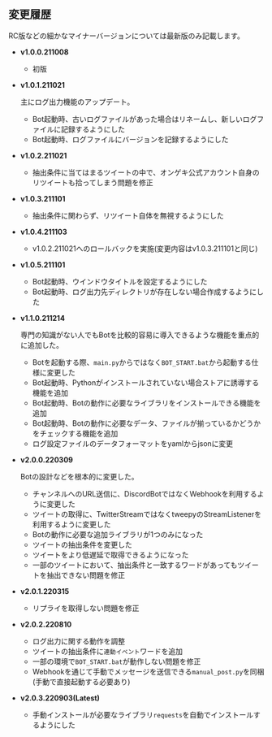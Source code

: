 ## 変更履歴
RC版などの細かなマイナーバージョンについては最新版のみ記載します。

- **v1.0.0.211008**
  - 初版

- **v1.0.1.211021**

  主にログ出力機能のアップデート。

  - Bot起動時、古いログファイルがあった場合はリネームし、新しいログファイルに記録するようにした
  - Bot起動時、ログファイルにバージョンを記録するようにした

- **v1.0.2.211021**
  - 抽出条件に当てはまるツイートの中で、オンゲキ公式アカウント自身のリツイートも拾ってしまう問題を修正

- **v1.0.3.211101**
  - 抽出条件に関わらず、リツイート自体を無視するようにした

- **v1.0.4.211103**
  - v1.0.2.211021へのロールバックを実施(変更内容はv1.0.3.211101と同じ)

- **v1.0.5.211101**
  - Bot起動時、ウインドウタイトルを設定するようにした
  - Bot起動時、ログ出力先ディレクトリが存在しない場合作成するようにした

- **v1.1.0.211214**

  専門の知識がない人でもBotを比較的容易に導入できるような機能を重点的に追加した。

  - Botを起動する際、`main.py`からではなく`BOT_START.bat`から起動する仕様に変更した
  - Bot起動時、Pythonがインストールされていない場合ストアに誘導する機能を追加
  - Bot起動時、Botの動作に必要なライブラリをインストールできる機能を追加
  - Bot起動時、Botの動作に必要なデータ、ファイルが揃っているかどうかをチェックする機能を追加
  - ログ設定ファイルのデータフォーマットをyamlからjsonに変更

- **v2.0.0.220309**

  Botの設計などを根本的に変更した。
  
  - チャンネルへのURL送信に、DiscordBotではなくWebhookを利用するように変更した
  - ツイートの取得に、TwitterStreamではなくtweepyのStreamListenerを利用するように変更した
  - Botの動作に必要な追加ライブラリが1つのみになった
  - ツイートの抽出条件を変更した
  - ツイートをより低遅延で取得できるようになった
  - 一部のツイートにおいて、抽出条件と一致するワードがあってもツイートを抽出できない問題を修正

- **v2.0.1.220315**

  - リプライを取得しない問題を修正

- **v2.0.2.220810**
  - ログ出力に関する動作を調整
  - ツイートの抽出条件に`連動イベント`ワードを追加
  - 一部の環境で`BOT_START.bat`が動作しない問題を修正
  - Webhookを通じて手動でメッセージを送信できる`manual_post.py`を同梱(手動で直接起動する必要あり)

- **v2.0.3.220903(Latest)**
  - 手動インストールが必要なライブラリ`requests`を自動でインストールするようにした
